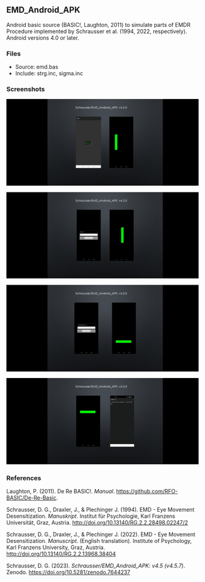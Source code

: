 ## EMD_Android_APK
Android basic source (BASIC!, Laughton, 2011) to simulate parts of EMDR Procedure implemented by Schrausser et al. (1994, 2022, respectively). Android versions 4.0 or later.

### Files

- Source: emd.bas
- Include: strg.inc, sigma.inc

### Screenshots

![figure.\label{pic1}](pic1.jpg)


![figure.\label{pic2}](pic2.jpg)


![figure.\label{pic3}](pic3.jpg)


![figure.\label{pic4}](pic4.jpg)


### References

Laughton, P. (2011). De Re BASIC!. *Manual*. https://github.com/RFO-BASIC/De-Re-Basic.

Schrausser, D. G., Draxler, J., & Plechinger J. (1994). EMD - Eye Movement Desensitization. *Manuskript*. Institut für Psychologie, Karl Franzens Universität, Graz, Austria. http://doi.org/10.13140/RG.2.2.28498.02247/2
 
Schrausser, D. G., Draxler, J., & Plechinger J. (2022). EMD - Eye Movement Desensitization. *Manuscript*. (English translation). Institute of Psychology, Karl Franzens University, Graz, Austria. http://doi.org/10.13140/RG.2.2.13968.38404

Schrausser, D. G. (2023). *Schrausser/EMD_Android_APK: v4.5 (v4.5.7)*. Zenodo. https://doi.org/10.5281/zenodo.7644237
   
